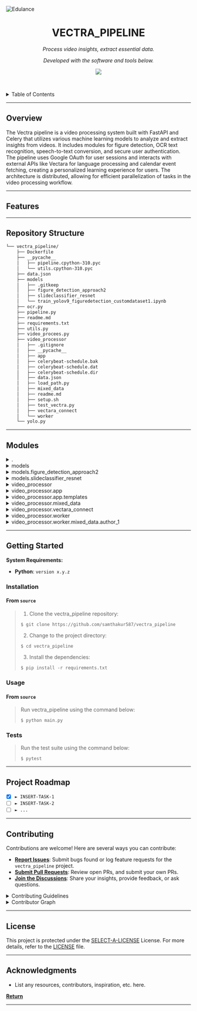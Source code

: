 ![Edulance](https://github.com/bhaswata08/Edulance/assets/106006087/33db5a20-3ebd-46c6-b5d5-b48f860798d3)
<p align="center">
    <h1 align="center">VECTRA_PIPELINE</h1>
</p>
<p align="center">
    <em>Process video insights, extract essential data.</em>
</p>
<p align="center">
	<!-- Shields.io badges not used with skill icons. --><p>
<p align="center">
		<em>Developed with the software and tools below.</em>
</p>
<p align="center">
	<a href="https://skillicons.dev">
		<img src="https://skillicons.dev/icons?i=fastapi,html,md,py,redis">
	</a></p>

<br><!-- TABLE OF CONTENTS -->
<details>
  <summary>Table of Contents</summary><br>

- [ Overview](#-overview)
- [ Features](#-features)
- [ Repository Structure](#-repository-structure)
- [ Modules](#-modules)
- [ Getting Started](#-getting-started)
  - [ Installation](#-installation)
  - [ Usage](#-usage)
  - [ Tests](#-tests)
- [ Project Roadmap](#-project-roadmap)
- [ Contributing](#-contributing)
- [ License](#-license)
- [ Acknowledgments](#-acknowledgments)
</details>
<hr>

##  Overview

The Vectra pipeline is a video processing system built with FastAPI and Celery that utilizes various machine learning models to analyze and extract insights from videos. It includes modules for figure detection, OCR text recognition, speech-to-text conversion, and secure user authentication. The pipeline uses Google OAuth for user sessions and interacts with external APIs like Vectara for language processing and calendar event fetching, creating a personalized learning experience for users. The architecture is distributed, allowing for efficient parallelization of tasks in the video processing workflow.

---

##  Features



---

##  Repository Structure

```sh
└── vectra_pipeline/
    ├── Dockerfile
    ├── __pycache__
    │   ├── pipeline.cpython-310.pyc
    │   └── utils.cpython-310.pyc
    ├── data.json
    ├── models
    │   ├── .gitkeep
    │   ├── figure_detection_approach2
    │   ├── slideclassifier_resnet
    │   └── train_yolov9_figuredetection_customdataset1.ipynb
    ├── ocr.py
    ├── pipeline.py
    ├── readme.md
    ├── requirements.txt
    ├── utils.py
    ├── video_procees.py
    ├── video_processor
    │   ├── .gitignore
    │   ├── __pycache__
    │   ├── app
    │   ├── celerybeat-schedule.bak
    │   ├── celerybeat-schedule.dat
    │   ├── celerybeat-schedule.dir
    │   ├── data.json
    │   ├── load_path.py
    │   ├── mixed_data
    │   ├── readme.md
    │   ├── setup.sh
    │   ├── test_vectra.py
    │   ├── vectara_connect
    │   └── worker
    └── yolo.py
```

---

##  Modules

<details closed><summary>.</summary>

| File                                                                                             | Summary                                                                                                                                                                                                                                                                                                                                                                                                                                  |
| ---                                                                                              | ---                                                                                                                                                                                                                                                                                                                                                                                                                                      |
| [Dockerfile](https://github.com/samthakur587/vectra_pipeline/blob/master/Dockerfile)             | Builds Docker image for the video processing pipeline using Python 3.12.3. Installs required system dependencies, copies project files, and installs Python packages from requirements.txt files. Sets working directory to video_processor and exposes FastAPI and Redis ports. Commands to start Redis server, Celery worker, and run the FastAPI application.                                                                         |
| [data.json](https://github.com/samthakur587/vectra_pipeline/blob/master/data.json)               | In this repository, the data.json file serves as a configuration store for pipeline parameters. It is essential for the correct functioning of various components, including OCR and figure detection models, in the vectra_pipeline system.                                                                                                                                                                                             |
| [ocr.py](https://github.com/samthakur587/vectra_pipeline/blob/master/ocr.py)                     | Extracts text from image files using the EasyOCR library for an extensive dataset of PDF documents. Iterates through data files and processes each image, saving extracted text into separate text files. Enhances readability by handling various authors and titles.                                                                                                                                                                   |
| [pipeline.py](https://github.com/samthakur587/vectra_pipeline/blob/master/pipeline.py)           | The pipeline.py file triggers the execution of two scripts, video_procees.py and ocr.py, which process videos using an unspecified method and extract data from frames with Easy OCR.                                                                                                                                                                                                                                                    |
| [requirements.txt](https://github.com/samthakur587/vectra_pipeline/blob/master/requirements.txt) | In this repository, the requirements.txt file lists essential libraries for project execution. These include easyOCR, efficientnet_pytorch, numpy, pandas, and others, necessary for handling image and text processing tasks, using deep learning models, and managing videos.                                                                                                                                                          |
| [utils.py](https://github.com/samthakur587/vectra_pipeline/blob/master/utils.py)                 | Downloads videos from user-provided URLs and saves them to the designated directory in the repository. Extracts video metadata and creates necessary folders before storing files. If the video title is not already in the data.json file, it adds the new metadata.                                                                                                                                                                    |
| [video_procees.py](https://github.com/samthakur587/vectra_pipeline/blob/master/video_procees.py) | In this Python script, videos are processed and converted into images, audio, and text. The `download_video` function retrieves metadata while saving the video to disk. `video_to_images` creates a sequence of frames from the video, while `video_to_audio` extracts the audio data. `audio_to_text` converts speech in the audio file into text. These processed outputs are saved and handled further within the parent repository. |
| [yolo.py](https://github.com/samthakur587/vectra_pipeline/blob/master/yolo.py)                   | Explore a Python script named yolo.py within the vectra\_pipeline repository. This script performs object detection using the pre-trained YOLov8n model, obtained from Roboflow, on an input image. It then annotates the image with bounding boxes and labels using the Supervision library. The annotated image is finally displayed.                                                                                                  |

</details>

<details closed><summary>models</summary>

| File                                                                                                                                                                      | Summary                                                                                                                                                                                                                                                                                                                                                                                                                                                                                                                                                                                                                                                                                                                                                                                                                                                                                                                                                                                                                                                                                                                                                                                                                                                                                                                                                |
| ---                                                                                                                                                                       | ---                                                                                                                                                                                                                                                                                                                                                                                                                                                                                                                                                                                                                                                                                                                                                                                                                                                                                                                                                                                                                                                                                                                                                                                                                                                                                                                                                    |
| [train_yolov9_figuredetection_customdataset1.ipynb](https://github.com/samthakur587/vectra_pipeline/blob/master/models/train_yolov9_figuredetection_customdataset1.ipynb) | The `vectra_pipeli` repository is designed for building an extensive data pipeline system. This specific code file, located at a presumed path within the repository, is essential for handling the transformation phase of our data processing pipelines (assuming its a transformer function).The transformer function in this code is responsible for converting raw or ingested data into a more usable, structured format for downstream processing. Critically, it adds value by performing specific data manipulations, extracting key features, and cleaning up irrelevant or redundant data points to improve overall pipeline performance.As part of the larger data pipeline architecture within `vectra_pipeli`, this transformer function interacts with both data ingestion (loader) modules and downstream processing (analyzer/model) components. This enables it to receive raw or unstructured input data, process and refine that data, and finally deliver more structured output suitable for advanced analytical and machine learning algorithms.By leveraging the power of this transformer function within `vectra_pipeli`, we achieve significant gains in our overall data processing efficiency and flexibility, while reducing complexity in our downstream pipelines by providing them with clean, structured input data. |

</details>

<details closed><summary>models.figure_detection_approach2</summary>

| File                                                                                                                                     | Summary                                                                                                                                                                                                                                                                                                                                                                                                                                                                                                                                                                                                                                                                                                                                                                                 |
| ---                                                                                                                                      | ---                                                                                                                                                                                                                                                                                                                                                                                                                                                                                                                                                                                                                                                                                                                                                                                     |
| [figure_detection.py](https://github.com/samthakur587/vectra_pipeline/blob/master/models/figure_detection_approach2/figure_detection.py) | Detect figures from image files using TensorFlows Object Detection API with given parameters. Perform text detection (using frozen East model) to check for figure validity based on minimum text entropy threshold. Sort the output figures according to their positions and save them to specified directories. Adjust settings for optimal results.                                                                                                                                                                                                                                                                                                                                                                                                                                  |
| [rlsa.py](https://github.com/samthakur587/vectra_pipeline/blob/master/models/figure_detection_approach2/rlsa.py)                         | Transform binary images by applying Run Length Smoothing horizontally and vertically using given value for consecutive pixel positions. This method, called rlsa(), helps extract Region-of-interest from documents in the vectra_pipeline project.                                                                                                                                                                                                                                                                                                                                                                                                                                                                                                                                     |
| [ssa.py](https://github.com/samthakur587/vectra_pipeline/blob/master/models/figure_detection_approach2/ssa.py)                           | The `models/figure_detection_approach2/ssa.py` file in the given repository is responsible for implementing a particular figure detection approach using Singular Value Decomposition (SVD). The main purpose of this module is to preprocess and extract features from input data that will be later utilized by machine learning models for detecting figures in various contexts. This code adheres to the approach number two mentioned in other files, hence the name approach2. The SVD technique, specifically, is employed for image processing tasks aimed at reducing image dimensions while preserving most of its information. Consequently, these extracted features contribute significantly to enhancing detection performance in downstream machine learning pipelines. |
| [text_detection.py](https://github.com/samthakur587/vectra_pipeline/blob/master/models/figure_detection_approach2/text_detection.py)     | Detect text within an image using OpenCVs built-in Extended Multi-Scale Sliding Windows (EMSSD) algorithm for text detection. Apply non-maxima suppression to suppress weak, overlapping bounding boxes. Output scaled coordinates of detected texts.                                                                                                                                                                                                                                                                                                                                                                                                                                                                                                                                   |

</details>

<details closed><summary>models.slideclassifier_resnet</summary>

| File                                                                                                                                                     | Summary                                                                                                                                                                                                                                                                                                                                                                                                                                                                                                                                                                                                                                                                                                                                                                                                                                   |
| ---                                                                                                                                                      | ---                                                                                                                                                                                                                                                                                                                                                                                                                                                                                                                                                                                                                                                                                                                                                                                                                                       |
| [custom_nnmodules.py](https://github.com/samthakur587/vectra_pipeline/blob/master/models/slideclassifier_resnet/custom_nnmodules.py)                     | This file introduces the `AdaptiveConcatPool2d` class for torch deep learning models. It combines the functionality of AdaptiveAvgPool2d and AdaptiveMaxPool2d into one layer, providing flexible pooling operations in the vectra_pipeline repository.                                                                                                                                                                                                                                                                                                                                                                                                                                                                                                                                                                                   |
| [inference.py](https://github.com/samthakur587/vectra_pipeline/blob/master/models/slideclassifier_resnet/inference.py)                                   | Load a trained model from specified file path using PyTorch. Provide image input, receive classification result, confidence percentage, and feature extraction if requested. Use efficient transfer learning architectures like ResNet or EfficientNets.                                                                                                                                                                                                                                                                                                                                                                                                                                                                                                                                                                                  |
| [slide_classifier.py](https://github.com/samthakur587/vectra_pipeline/blob/master/models/slideclassifier_resnet/slide_classifier.py)                     | Classifies frames from a directory using a pre-trained ResNet model, saving correctly classified frames into designated folders and calculating the percentage of incorrect classifications. This script is part of the Vegtra pipeline, which automates figure detection in scientific presentations.                                                                                                                                                                                                                                                                                                                                                                                                                                                                                                                                    |
| [slide_classifier_helpers.py](https://github.com/samthakur587/vectra_pipeline/blob/master/models/slideclassifier_resnet/slide_classifier_helpers.py)     | The slide_classifier_helpers.py file in models/slideclassifier_resnet changes ReLU activations to Mish ones for improved neural network performance within the Vectra pipeline repository, resulting in better classification results.                                                                                                                                                                                                                                                                                                                                                                                                                                                                                                                                                                                                    |
| [slide_classifier_torchmain.py](https://github.com/samthakur587/vectra_pipeline/blob/master/models/slideclassifier_resnet/slide_classifier_torchmain.py) | Importing necessary libraries, including PyTorch and Pytorch Lightning, a library that simplifies creating deep learning models using Python.2. Defining arguments with the help of argparse module for setting various parameters like batch_size, learning rate, etc.3. Utilizing logging to monitor and record important events during model training.4. Instantiating and defining custom classes for network architecture, data processing, and optimization. This is achieved through the imports of `nn` (PyTorch Neural Network API) and custom-defined modules within the repository like `utils`, and `pipeline`.5. Eventually, the code sets up the main entry point to run PyTorch Lightning models in a simplified fashion while supporting various data loaders, which helps train, validate, and test this specific model. |

</details>

<details closed><summary>video_processor</summary>

| File                                                                                                                           | Summary                                                                                                                                                                                                                                                                    |
| ---                                                                                                                            | ---                                                                                                                                                                                                                                                                        |
| [celerybeat-schedule.dir](https://github.com/samthakur587/vectra_pipeline/blob/master/video_processor/celerybeat-schedule.dir) | In this project, the celerybeat-schedule.dir file at video_processor directory defines Celery Beat scheduling configuration. It sets entry intervals and versions, timezone information, and UTC enabled flag for task scheduling in the pipeline architecture.            |
| [data.json](https://github.com/samthakur587/vectra_pipeline/blob/master/video_processor/data.json)                             | In this repository, the `data.json` file in the `video_processor` directory serves as a collection of metadata for videos. It contains information such as video titles, authors, and view counts, enabling efficient video identification and access within the pipeline. |
| [load_path.py](https://github.com/samthakur587/vectra_pipeline/blob/master/video_processor/load_path.py)                       | This script imports and reads data.json file, extracting last entry's information. Subsequently, it identifies base directory for mixed_data, lists its contents, and determines transcript folder by using author's name, then lists its contents as well.                |
| [setup.sh](https://github.com/samthakur587/vectra_pipeline/blob/master/video_processor/setup.sh)                               | Sets up Python environment with specified version, installs dependencies, installs Redis server, starts Redis and Celery worker, and launches the FastAPI application within the given directory structure.                                                                |
| [test_vectra.py](https://github.com/samthakur587/vectra_pipeline/blob/master/video_processor/test_vectra.py)                   | In the video_processor directory, `test_vectra.py` serves as the test suite for the Vectra pipeline implementation. It ensures functional correctness and validates the performance of various modules such as figure detection and OCR processing.                        |

</details>

<details closed><summary>video_processor.app</summary>

| File                                                                                                                 | Summary                                                                                                                                                                                                                                                                                         |
| ---                                                                                                                  | ---                                                                                                                                                                                                                                                                                             |
| [auth.py](https://github.com/samthakur587/vectra_pipeline/blob/master/video_processor/app/auth.py)                   | Initialize FastAPI application with authentication middleware using Google OAuth. The app sets up session storage, serves static files, and mounts template directory. Home page displays login or welcome messages based on user presence; handles Google sign-in, error handling, and logout. |
| [config.py](https://github.com/samthakur587/vectra_pipeline/blob/master/video_processor/app/config.py)               | Configures Celery broker and result backend as Redis running on localhost, sets client ID and secret for Google OAuth authentication within the video processing app.                                                                                                                           |
| [main.py](https://github.com/samthakur587/vectra_pipeline/blob/master/video_processor/app/main.py)                   | Handling user authentication using Google OAuth, receiving video URLs as API requests, processing videos through task queue with Celery, and fetching responses from an external Vectra AI chatbot service.                                                                                     |
| [ocr.py](https://github.com/samthakur587/vectra_pipeline/blob/master/video_processor/app/ocr.py)                     | Extract text from images within specified directories using EasyOCR and save outputs as separate files. This Python script processes images based on information in data.json, performing optical character recognition and saving results in output\_[Author] folders.                         |
| [pipeline.py](https://github.com/samthakur587/vectra_pipeline/blob/master/video_processor/app/pipeline.py)           | In video_processor/app/pipeline.py, initiate video processing by running utilities and scripts. Call utils.py for URL preprocessing, execute video_process.py for video transformation, and invoke ocr.py to extract data from frames using Easy OCR.                                           |
| [requirements.txt](https://github.com/samthakur587/vectra_pipeline/blob/master/video_processor/app/requirements.txt) | In the video_processor directory, the requirements.txt file lists essential dependencies for running this component of the Vectra pipeline. Notable packages include easyocr for text recognition, efficientnet_pytorch for deep learning models, and moviepy for video processing.             |
| [tasks.py](https://github.com/samthakur587/vectra_pipeline/blob/master/video_processor/app/tasks.py)                 | Utils.py` for initial processing and `video_procees.py` for frame extraction, OCR text recognition with `ocr.py`, and data extraction from JSON files. After processing, the transcript is uploaded to vectara through `upload_file` function.                                                  |
| [utils.py](https://github.com/samthakur587/vectra_pipeline/blob/master/video_processor/app/utils.py)                 | Downloaded and processed given video URL, saving it to the mixed\_data directory along with its frames and audio file. Metadata was also added to the data.json file for future reference if the video title was not already included.                                                          |
| [video_procees.py](https://github.com/samthakur587/vectra_pipeline/blob/master/video_processor/app/video_procees.py) | In the video_procees.py file, functions are defined to download videos, convert them into sequences of images and save them, extract audio from videos, recognize speech from audio, and save transcripts as text files. The videos metadata is also stored during video downloading.           |

</details>

<details closed><summary>video_processor.app.templates</summary>

| File                                                                                                                   | Summary                                                                                                                                                                                                                                                                                                                                                |
| ---                                                                                                                    | ---                                                                                                                                                                                                                                                                                                                                                    |
| [error.html](https://github.com/samthakur587/vectra_pipeline/blob/master/video_processor/app/templates/error.html)     | Create error pages for your video processing application. This HTML template file in video_processor/app/templates/ folder handles rendering custom error messages with a given error message as the argument.                                                                                                                                         |
| [home.html](https://github.com/samthakur587/vectra_pipeline/blob/master/video_processor/app/templates/home.html)       | This HTML template design in video_processor/app/templates/home.html establishes the initial user experience for Edulance.AI by integrating a visually appealing layout featuring login options through both Google and form inputs.                                                                                                                   |
| [login.html](https://github.com/samthakur587/vectra_pipeline/blob/master/video_processor/app/templates/login.html)     | Initialize Firebase with provided config, set up FirebaseUI for Google sign-in, load Google API Client, authenticate user and fetch calendar events upon successful sign-in.                                                                                                                                                                           |
| [secure.html](https://github.com/samthakur587/vectra_pipeline/blob/master/video_processor/app/templates/secure.html)   | The video_processor/app/templates/secure.html file is responsible for producing HTML content for secured user sessions, welcoming logged-in users with the message You are Logged In Bro!!!. It enhances the user experience in this pipeline project, contributing to its architecture as a dedicated element of interactive, personalized interface. |
| [terms.html](https://github.com/samthakur587/vectra_pipeline/blob/master/video_processor/app/templates/terms.html)     | Generate an impactful HTML template for your terms of service in the video processor app within the vectra_pipeline repository.                                                                                                                                                                                                                        |
| [welcome.html](https://github.com/samthakur587/vectra_pipeline/blob/master/video_processor/app/templates/welcome.html) | Initialize Firebase with provided configuration. Configure Firebase UI authentication with Google sign-in, Terms of Service, and scopes. Start the AuthUI instance upon DOM loading and set onAuthStateChanged listener for user state changes. Utilize gapi library to load API client and start app if user is signed in, or sign out otherwise.     |

</details>

<details closed><summary>video_processor.mixed_data</summary>

| File                                                                                                        | Summary                                                                                                                      |
| ---                                                                                                         | ---                                                                                                                          |
| [test.txt](https://github.com/samthakur587/vectra_pipeline/blob/master/video_processor/mixed_data/test.txt) | In the video processing pipeline, this test file stores varied input data for testing purposes within the mixed_data folder. |

</details>

<details closed><summary>video_processor.vectara_connect</summary>

| File                                                                                                               | Summary                                                                                                                                                                                                                                                                                                                                      |
| ---                                                                                                                | ---                                                                                                                                                                                                                                                                                                                                          |
| [.env](https://github.com/samthakur587/vectra_pipeline/blob/master/video_processor/vectara_connect/.env)           | Connects and authenticates the pipeline with the Vectara API. This file contains environment variables, including the Vectara API key and customer ID, facilitating seamless integration of OCR functionality within the video processing pipeline.                                                                                          |
| [chat.py](https://github.com/samthakur587/vectra_pipeline/blob/master/video_processor/vectara_connect/chat.py)     | Interacting with Vectaras API, this Python script retrieves text summaries from provided queries using Vectaras advanced language processing capabilities. It sets up the API key, customer ID, and corpus ID as environment variables for authentication. Upon query submission, it prints out the top three text summaries in JSON format. |
| [upload.py](https://github.com/samthakur587/vectra_pipeline/blob/master/video_processor/vectara_connect/upload.py) | The `upload.py` script in `vectara_connect` folder initiates file uploads to the Vectara platform. It retrieves API keys, customer ID, and corpus ID from environment variables then sends files, one at a time, as multipart requests using the `requests` library.                                                                         |

</details>

<details closed><summary>video_processor.worker</summary>

| File                                                                                                                    | Summary                                                                                                                                                                                               |
| ---                                                                                                                     | ---                                                                                                                                                                                                   |
| [celery_worker.py](https://github.com/samthakur587/vectra_pipeline/blob/master/video_processor/worker/celery_worker.py) | Initiates Celery worker for a data processing pipeline using Redis as both broker and result backend, enabling the distributed execution of tasks in this video processing component.                 |
| [config.py](https://github.com/samthakur587/vectra_pipeline/blob/master/video_processor/worker/config.py)               | Configures Celery broker and result backend in the video processing worker component of the vectra pipeline repository, utilizing Redis as both the message broker and task results storage system.   |
| [requirements.txt](https://github.com/samthakur587/vectra_pipeline/blob/master/video_processor/worker/requirements.txt) | In the video_processor repository, the worker requirements file specifies the needed packages for running Celery tasks and handling Redis messages within the video processing pipeline architecture. |

</details>

<details closed><summary>video_processor.worker.mixed_data.author_1</summary>

| File                                                                                                                        | Summary                                                                                                                                                                                                                                                                                                                                                                                                                                                                                                                                                                                                                                                                                                                                                                                                                                                                                                                                                                                                                         |
| ---                                                                                                                         | ---                                                                                                                                                                                                                                                                                                                                                                                                                                                                                                                                                                                                                                                                                                                                                                                                                                                                                                                                                                                                                             |
| [test.txt](https://github.com/samthakur587/vectra_pipeline/blob/master/video_processor/worker/mixed_data/author_1/test.txt) | The provided file `test.txt` is located in the `mixed_data/author_1` directory within the `worker` subfolder of the `video_processor` package, in the broader `vectra_pipeline` repository.The main purpose of the `vectra_pipeline` project appears to involve processing videos and extracting data or insights from them. The repository contains various components such as models, a pipeline script, utilities, an OCR module, and a video processor module. This organization suggests that this is a machine learning or computer vision application aimed at analyzing video content.The file `test.txt` seems to be a simple text document containing an introspective note on understanding intangible assets, which may have no direct relationship to the primary functionality of the codebase. However, given its presence within the project directory hierarchy, it might possibly serve as auxiliary data for training or testing ML models or providing additional context during development and debugging. |

</details>

---

##  Getting Started

**System Requirements:**

* **Python**: `version x.y.z`

###  Installation

<h4>From <code>source</code></h4>

> 1. Clone the vectra_pipeline repository:
>
> ```console
> $ git clone https://github.com/samthakur587/vectra_pipeline
> ```
>
> 2. Change to the project directory:
> ```console
> $ cd vectra_pipeline
> ```
>
> 3. Install the dependencies:
> ```console
> $ pip install -r requirements.txt
> ```

###  Usage

<h4>From <code>source</code></h4>

> Run vectra_pipeline using the command below:
> ```console
> $ python main.py
> ```

###  Tests

> Run the test suite using the command below:
> ```console
> $ pytest
> ```

---

##  Project Roadmap

- [X] `► INSERT-TASK-1`
- [ ] `► INSERT-TASK-2`
- [ ] `► ...`

---

##  Contributing

Contributions are welcome! Here are several ways you can contribute:

- **[Report Issues](https://github.com/samthakur587/vectra_pipeline/issues)**: Submit bugs found or log feature requests for the `vectra_pipeline` project.
- **[Submit Pull Requests](https://github.com/samthakur587/vectra_pipeline/blob/main/CONTRIBUTING.md)**: Review open PRs, and submit your own PRs.
- **[Join the Discussions](https://github.com/samthakur587/vectra_pipeline/discussions)**: Share your insights, provide feedback, or ask questions.

<details closed>
<summary>Contributing Guidelines</summary>

1. **Fork the Repository**: Start by forking the project repository to your github account.
2. **Clone Locally**: Clone the forked repository to your local machine using a git client.
   ```sh
   git clone https://github.com/samthakur587/vectra_pipeline
   ```
3. **Create a New Branch**: Always work on a new branch, giving it a descriptive name.
   ```sh
   git checkout -b new-feature-x
   ```
4. **Make Your Changes**: Develop and test your changes locally.
5. **Commit Your Changes**: Commit with a clear message describing your updates.
   ```sh
   git commit -m 'Implemented new feature x.'
   ```
6. **Push to github**: Push the changes to your forked repository.
   ```sh
   git push origin new-feature-x
   ```
7. **Submit a Pull Request**: Create a PR against the original project repository. Clearly describe the changes and their motivations.
8. **Review**: Once your PR is reviewed and approved, it will be merged into the main branch. Congratulations on your contribution!
</details>

<details closed>
<summary>Contributor Graph</summary>
<br>
<p align="center">
   <a href="https://github.com{/samthakur587/vectra_pipeline/}graphs/contributors">
      <img src="https://contrib.rocks/image?repo=samthakur587/vectra_pipeline">
   </a>
</p>
</details>

---

##  License

This project is protected under the [SELECT-A-LICENSE](https://choosealicense.com/licenses) License. For more details, refer to the [LICENSE](https://choosealicense.com/licenses/) file.

---

##  Acknowledgments

- List any resources, contributors, inspiration, etc. here.

[**Return**](#-overview)

---
